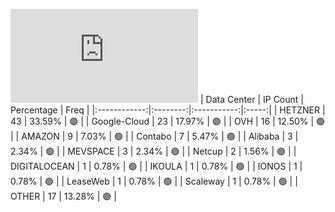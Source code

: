 ![Diagramm](https://github.com/obajay/StateSync-snapshots/blob/main/Projects/Bitcanna/1/README.md)
| Data Center | IP Count | Percentage | Freq |
|:------------:|:--------:|:-----------:|:-----:|
| HETZNER | 43 | 33.59% | 🟢 |
| Google-Cloud | 23 | 17.97% | 🟢 |
| OVH | 16 | 12.50% | 🟢 |
| AMAZON | 9 | 7.03% | 🟢 |
| Contabo | 7 | 5.47% | 🟢 |
| Alibaba | 3 | 2.34% | 🟢 |
| MEVSPACE | 3 | 2.34% | 🟢 |
| Netcup | 2 | 1.56% | 🟢 |
| DIGITALOCEAN | 1 | 0.78% | 🟢 |
| IKOULA | 1 | 0.78% | 🟢 |
| IONOS | 1 | 0.78% | 🟢 |
| LeaseWeb | 1 | 0.78% | 🟢 |
| Scaleway | 1 | 0.78% | 🟢 |
| OTHER | 17 | 13.28% | 🟢 |